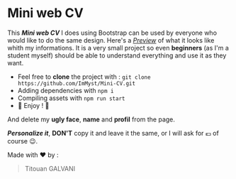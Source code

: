 # Mini web CV

This **_Mini web CV_** I does using Bootstrap can be used by everyone who would like to do the same design.
Here's a *[Preview](https://titouangalvani-mini-cv.netlify.com/)* of what it looks like whith my informations.
It is a very small project so even **beginners** (as I'm a student myself) should be able to understand everything and use it as they want.

* Feel free to **clone** the project with : `git clone https://github.com/ImMyst/Mini-CV.git`
* Adding dependencies with `npm i`
* Compiling assets with `npm run start`
* :tada: Enjoy ! :tada:

And delete my **ugly face**, **name** and **profil** from the page.

**_Personalize it_**, **DON'T** copy it and leave it the same, or I will ask for 💶 of course 😉.
<br>

Made with ❤️ by :

> Titouan GALVANI
